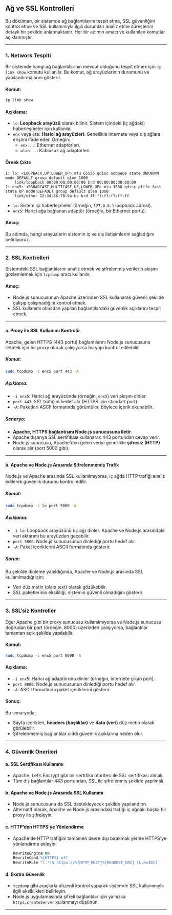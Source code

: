 ## **Ağ ve SSL Kontrolleri**

Bu döküman, bir sistemde ağ bağlantılarını tespit etme, SSL güvenliğini kontrol etme ve SSL kullanımıyla ilgili durumları analiz etme süreçlerini detaylı bir şekilde anlatmaktadır. Her bir adımın amacı ve kullanılan komutlar açıklanmıştır.

---

### **1. Network Tespiti**

Bir sistemde hangi ağ bağlantılarının mevcut olduğunu tespit etmek için `ip link show` komutu kullanılır. Bu komut, ağ arayüzlerinin durumunu ve yapılandırmalarını gösterir.

#### **Komut:**
```bash
ip link show
```

#### **Açıklama:**
- `lo`: **Loopback arayüzü** olarak bilinir. Sistem içindeki (iç ağdaki) haberleşmeler için kullanılır.
- `enx` veya `eth`: **Harici ağ arayüzleri**. Genellikle internete veya dış ağlara erişimi ifade eder. Örneğin:
  - `enx...`: Ethernet adaptörleri.
  - `wlan...`: Kablosuz ağ adaptörleri.

#### **Örnek Çıktı:**
```plaintext
1: lo: <LOOPBACK,UP,LOWER_UP> mtu 65536 qdisc noqueue state UNKNOWN mode DEFAULT group default qlen 1000
    link/loopback 00:00:00:00:00:00 brd 00:00:00:00:00:00
2: enx5: <BROADCAST,MULTICAST,UP,LOWER_UP> mtu 1500 qdisc pfifo_fast state UP mode DEFAULT group default qlen 1000
    link/ether 12:34:56:78:9a:bc brd ff:ff:ff:ff:ff:ff
```

- `lo`: Sistem içi haberleşmeler (örneğin, `127.0.0.1` loopback adresi).
- `enx5`: Harici ağa bağlanan adaptör (örneğin, bir Ethernet portu).

#### **Amaç:**
Bu adımda, hangi arayüzlerin sistemin iç ve dış iletişimlerini sağladığını belirliyoruz.

---

### **2. SSL Kontrolleri**

Sistemdeki SSL bağlantılarını analiz etmek ve şifrelenmiş verilerin akışını gözlemlemek için `tcpdump` aracı kullanılır. 

#### **Amaç:**
- Node.js sunucusunun Apache üzerinden SSL kullanarak güvenli şekilde çalışıp çalışmadığını kontrol etmek.
- SSL kullanımı olmadan yapılan bağlantılardaki güvenlik açıklarını tespit etmek.

---

#### **a. Proxy ile SSL Kullanımı Kontrolü**

Apache, gelen HTTPS (443 portu) bağlantılarını Node.js sunucusuna iletmek için bir proxy olarak çalışıyorsa bu yapı kontrol edilebilir.

##### **Komut:**
```bash
sudo tcpdump -i enx5 port 443 -A
```

##### **Açıklama:**
- `-i enx5`: Harici ağ arayüzünde (örneğin, `enx5`) veri akışını dinler.
- `port 443`: SSL trafiğini hedef alır (HTTPS için standart port).
- `-A`: Paketleri ASCII formatında görüntüler, böylece içerik okunabilir.

##### **Senaryo:**
- **Apache, HTTPS bağlantısını Node.js sunucusuna iletir**. 
- Apache dışarıya SSL sertifikası kullanarak 443 portundan cevap verir.
- Node.js sunucusu, Apache'den gelen veriyi genellikle **şifresiz (HTTP)** olarak alır (port 5000 gibi).

---

#### **b. Apache ve Node.js Arasında Şifrelenmemiş Trafik**

Node.js ve Apache arasında SSL kullanılmıyorsa, iç ağda HTTP trafiği analiz edilerek güvenlik durumu kontrol edilir.

##### **Komut:**
```bash
sudo tcpdump -i lo port 5000 -A
```

##### **Açıklama:**
- `-i lo`: Loopback arayüzünü (iç ağ) dinler. Apache ve Node.js arasındaki veri aktarımı bu arayüzden geçebilir.
- `port 5000`: Node.js sunucusunun dinlediği portu hedef alır.
- `-A`: Paket içeriklerini ASCII formatında gösterir.

##### **Sorun:**
Bu şekilde dinleme yapıldığında, Apache ve Node.js arasında SSL kullanılmadığı için:
- Veri düz metin (plain text) olarak gözükebilir.
- SSL paketlerinin eksikliği, sistemin güvenli olmadığını gösterir.

---

### **3. SSL’siz Kontroller**

Eğer Apache gibi bir proxy sunucusu kullanılmıyorsa ve Node.js sunucusu doğrudan bir port (örneğin, 8000) üzerinden çalışıyorsa, bağlantılar tamamen açık şekilde yapılabilir.

#### **Komut:**
```bash
sudo tcpdump -i enx5 port 8000 -A
```

#### **Açıklama:**
- `-i enx5`: Harici ağ adaptörünü dinler (örneğin, internete çıkan port).
- `port 8000`: Node.js sunucusunun dinlediği portu hedef alır.
- `-A`: ASCII formatında paket içeriklerini gösterir.

#### **Sonuç:**
Bu senaryoda:
- Sayfa içerikleri, **headers (başlıklar)** ve **data (veri)** düz metin olarak görülebilir.
- Şifrelenmemiş bağlantılar ciddi güvenlik açıklarına neden olur.

---

### **4. Güvenlik Önerileri**

#### **a. SSL Sertifikası Kullanımı**
- Apache, Let’s Encrypt gibi bir sertifika otoritesi ile SSL sertifikası almalı.
- Tüm dış bağlantılar 443 portundan, SSL ile şifrelenmiş şekilde yapılmalı.

#### **b. Apache ve Node.js Arasında SSL Kullanımı**
- Node.js sunucusunu da SSL destekleyecek şekilde yapılandırın.
- Alternatif olarak, Apache ve Node.js arasındaki trafiği iç ağdaki başka bir proxy ile şifreleyin.

#### **c. HTTP’den HTTPS’ye Yönlendirme**
- Apache'de HTTP trafiğini tamamen devre dışı bırakmak yerine HTTPS'ye yönlendirme ekleyin:
  ```apache
  RewriteEngine On
  RewriteCond %{HTTPS} off
  RewriteRule ^(.*)$ https://%{HTTP_HOST}%{REQUEST_URI} [L,R=301]
  ```

#### **d. Ekstra Güvenlik**
- `tcpdump` gibi araçlarla düzenli kontrol yaparak sistemde SSL kullanımıyla ilgili eksiklikleri belirleyin.
- Node.js uygulamasında şifreli bağlantılar için yalnızca `https.createServer` kullanmayı düşünün.

---
